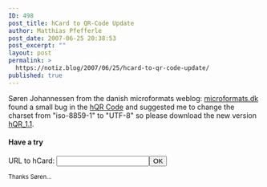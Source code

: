 ```yaml
---
ID: 498
post_title: hCard to QR-Code Update
author: Matthias Pfefferle
post_date: 2007-06-25 20:38:53
post_excerpt: ""
layout: post
permalink: >
  https://notiz.blog/2007/06/25/hcard-to-qr-code-update/
published: true
---
```

Søren Johannessen from the danish microformats weblog: <a href="http://www.microformats.dk">microformats.dk</a> found a small bug in the <a href="http://www.microform.at/hcard2qrcode/">hQR Code</a> and suggested me to change the charset from "iso-8859-1" to "UTF-8" so please download the new version <a href="http://www.microform.at/download/hqr_v1.1.rar">hQR_1.1</a>.

<h4>Have a try</h4>

<div><form action="http://www.microform.at/hcard2qrcode/" method="get"><span>URL to hCard:</span>&nbsp;<input type="text" name="url" /><input type="submit" value="OK" /></form></div>

<small>Thanks Søren...</small>